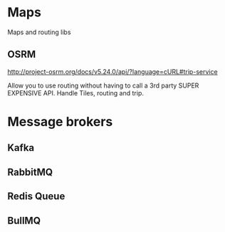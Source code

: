 # Maps

Maps and routing libs

## OSRM

http://project-osrm.org/docs/v5.24.0/api/?language=cURL#trip-service

Allow you to use routing without having to call a 3rd party SUPER EXPENSIVE API. Handle Tiles, routing and trip.


# Message brokers

## Kafka

## RabbitMQ

## Redis Queue

## BullMQ
